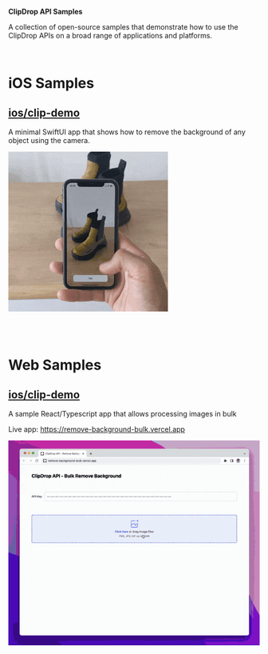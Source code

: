 **ClipDrop API Samples**

A collection of open-source samples that demonstrate how to use the ClipDrop APIs on a broad range of applications and platforms.

<br/>

# iOS Samples

## [ios/clip-demo](ios/clip-demo)

A minimal SwiftUI app that shows how to remove the background of any object using the camera.

![remove-background-bulk](docs/clip-ios.gif)

<br/>
<br/>

# Web Samples

## [ios/clip-demo](web/remove-background-bulk)

A sample React/Typescript app that allows processing images in bulk

Live app: https://remove-background-bulk.vercel.app

![remove-background-bulk](docs/bulk.gif)